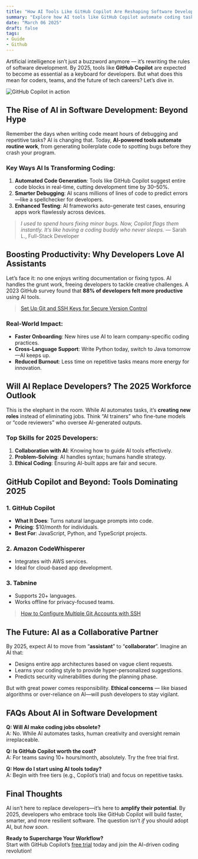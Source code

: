 ```yaml
---
title: "How AI Tools Like GitHub Copilot Are Reshaping Software Development in 2025: A Developer’s Guide"
summary: "Explore how AI tools like GitHub Copilot automate coding tasks, boost developer productivity, and shape the 2025 software workforce. Learn more here."
date: "March 06 2025"
draft: false
tags:
- Guide
- Github
---
```


Artificial intelligence isn’t just a buzzword anymore — it’s rewriting the rules of software development. By 2025, tools like **GitHub Copilot** are expected to become as essential as a keyboard for developers. But what does this mean for coders, teams, and the future of tech careers? Let’s dive in.

![GitHub Copilot in action](https://github.blog/wp-content/uploads/2024/03/github_copilot_header.png)

## The Rise of AI in Software Development: Beyond Hype

Remember the days when writing code meant hours of debugging and repetitive tasks? AI is changing that. Today, **AI-powered tools automate routine work**, from generating boilerplate code to spotting bugs before they crash your program. 

### Key Ways AI Is Transforming Coding:
1. **Automated Code Generation**: Tools like GitHub Copilot suggest entire code blocks in real-time, cutting development time by 30–50%.
2. **Smarter Debugging**: AI scans millions of lines of code to predict errors—like a spellchecker for developers.
3. **Enhanced Testing**: AI frameworks auto-generate test cases, ensuring apps work flawlessly across devices.

> *I used to spend hours fixing minor bugs. Now, Copilot flags them instantly. It’s like having a coding buddy who never sleeps.*
> — Sarah L., Full-Stack Developer

## Boosting Productivity: Why Developers Love AI Assistants

Let’s face it: no one enjoys writing documentation or fixing typos. AI handles the grunt work, freeing developers to tackle creative challenges. A 2023 GitHub survey found that **88% of developers felt more productive** using AI tools. 

> [Set Up Git and SSH Keys for Secure Version Control](https://exonoob.in/blog/set-up-git-and-ssh-keys-for-secure-version-control/)

### Real-World Impact:
- **Faster Onboarding**: New hires use AI to learn company-specific coding practices.
- **Cross-Language Support**: Write Python today, switch to Java tomorrow—AI keeps up.
- **Reduced Burnout**: Less time on repetitive tasks means more energy for innovation.

## Will AI Replace Developers? The 2025 Workforce Outlook

This is the elephant in the room. While AI automates tasks, it’s **creating new roles** instead of eliminating jobs. Think “AI trainers” who fine-tune models or “code reviewers” who oversee AI-generated outputs. 

### Top Skills for 2025 Developers:
1. **Collaboration with AI**: Knowing how to guide AI tools effectively.
2. **Problem-Solving**: AI handles syntax; humans handle strategy.
3. **Ethical Coding**: Ensuring AI-built apps are fair and secure.

## GitHub Copilot and Beyond: Tools Dominating 2025

### 1. **GitHub Copilot**  
- **What It Does**: Turns natural language prompts into code.
- **Pricing**: $10/month for individuals.  
- **Best For**: JavaScript, Python, and TypeScript projects.

### 2. **Amazon CodeWhisperer**  
- Integrates with AWS services.  
- Ideal for cloud-based app development.

### 3. **Tabnine**  
- Supports 20+ languages.  
- Works offline for privacy-focused teams.

> [How to Configure Multiple Git Accounts with SSH](https://exonoob.in/blog/configure-multiple-git-accounts-ssh/)

## The Future: AI as a Collaborative Partner

By 2025, expect AI to move from “**assistant**” to “**collaborator**”. Imagine an AI that:
- Designs entire app architectures based on vague client requests.
- Learns your coding style to provide hyper-personalized suggestions.
- Predicts security vulnerabilities during the planning phase.

But with great power comes responsibility. **Ethical concerns** — like biased algorithms or over-reliance on AI—will push developers to stay vigilant.

## FAQs About AI in Software Development

**Q: Will AI make coding jobs obsolete?**  
A: No. While AI automates tasks, human creativity and oversight remain irreplaceable.

**Q: Is GitHub Copilot worth the cost?**  
A: For teams saving 10+ hours/month, absolutely. Try the free trial first.

**Q: How do I start using AI tools today?**  
A: Begin with free tiers (e.g., Copilot’s trial) and focus on repetitive tasks.

## Final Thoughts

AI isn’t here to replace developers—it’s here to **amplify their potential**. By 2025, developers who embrace tools like GitHub Copilot will build faster, smarter, and more resilient software. The question isn’t *if* you should adopt AI, but *how soon*.

**Ready to Supercharge Your Workflow?**  
Start with GitHub Copilot’s [free trial](https://copilot.github.com) today and join the AI-driven coding revolution!